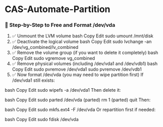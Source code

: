 # CAS-Automate-Partition

### 🧩 Step-by-Step to Free and Format /dev/vda
1. ✅ Unmount the LVM volume
bash
Copy
Edit
sudo umount /mnt/disk
2. ✅ Deactivate the logical volume
bash
Copy
Edit
sudo lvchange -an /dev/vg_combined/lv_combined
3. ✅ Remove the volume group (if you want to delete it completely)
bash
Copy
Edit
sudo vgremove vg_combined
4. ✅ Remove physical volumes (including /dev/vda1 and /dev/vdb1)
bash
Copy
Edit
sudo pvremove /dev/vda1
sudo pvremove /dev/vdb1
5. ✅ Now format /dev/vda (you may need to wipe partition first)
If /dev/vda1 still exists:

bash
Copy
Edit
sudo wipefs -a /dev/vda1
Then delete it:

bash
Copy
Edit
sudo parted /dev/vda
(parted) rm 1
(parted) quit
Then:

bash
Copy
Edit
sudo mkfs.ext4 -F /dev/vda
Or repartition first if needed:

bash
Copy
Edit
sudo fdisk /dev/vda
